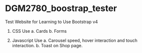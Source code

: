 # DGM2780_boostrap_tester
Test Website for Learning to Use Bootstrap v4 


1. CSS Use
    a. Cards
    b. Forms


2. Javascript Use
    a. Carousel speed, hover interaction and touch interaction.
    b. Toast on Shop page.


    